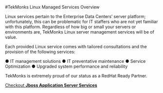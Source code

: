 #TekMonks Linux Managed Services Overview

Linux services pertain to the Enterprise Data Centers’ server platform; unfortunately, this can be problematic for IT staffers who are not yet familiar with this platform. Regardless of how big or small your servers or environments are, TekMonks Linux server management services will be of value.

Each provided Linux service comes with tailored consultations and the provision of the following services:

● IT management solutions
● IT preventative maintenance
● Service Optimization
● Upgraded system performance and reliability

TekMonks is extremely proud of our status as a RedHat Ready Partner.

[Checkout **Jboss Application Server Services**]({{#makeLink}}./article.html?article_path=./solutions/enterprise.md/redhat.md/jbossapplicationserverservices.md&menu_path=.menus/en{{/makeLink}})